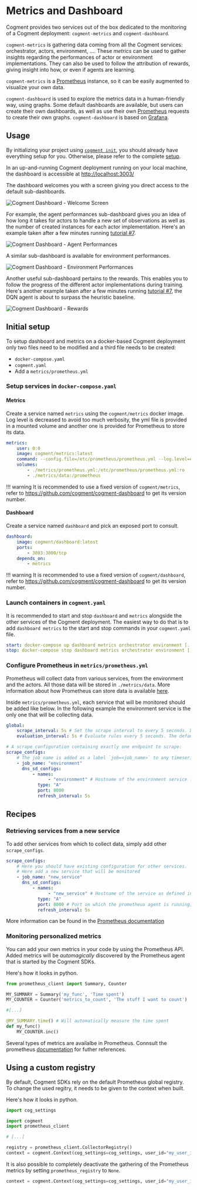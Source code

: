 # Metrics and Dashboard

Cogment provides two services out of the box dedicated to the monitoring of a Cogment deployment: `cogment-metrics` and `cogment-dashboard`.

`cogment-metrics` is gathering data coming from all the Cogment services: orchestrator, actors, environment, .... These _metrics_ can be used to gather insights regarding the performances of actor or environment implementations. They can also be used to follow the attribution of rewards, giving insight into how, or even if agents are learning.

`cogment-metrics` is a [Prometheus](https://prometheus.io/) instance, so it can be easily augmented to visualize your own data.

`cogment-dashboard` is used to explore the metrics data in a human-friendly way, using graphs. Some default dashboards are available, but users can create their own dashboards, as well as use their own [Prometheus](https://prometheus.io/) requests to create their own graphs. `cogment-dashboard` is based on [Grafana](https://grafana.com/).

## Usage

By initializing your project using [`cogment init`](../cogment/tutorial/1-bootstrap-and-data-structures.md), you should already have everything setup for you. Otherwise, please refer to the complete [setup](#initial-setup).

In an up-and-running Cogment deployment running on your local machine, the dashboard is accessible at <http://localhost:3003/>

The dashboard welcomes you with a screen giving you direct access to the default sub-dashboards.

![Cogment Dashboard - Welcome Screen](./figures/cogment-dashboard-welcome.png)

For example, the agent performances sub-dashboard gives you an idea of how long it takes for actors to handle a new set of observations as well as the number of created instances for each actor implementation. Here's an example taken after a few minutes running [tutorial #7](../cogment/tutorial/7-dqn-player.md).

![Cogment Dashboard - Agent Performances](./figures/cogment-dashboard-agent-performances.png)

A similar sub-dashboard is available for environment performances.

![Cogment Dashboard - Environment Performances](./figures/cogment-dashboard-environment-performances.png)

Another useful sub-dashboard pertains to the rewards. This enables you to follow the progress of the different actor implementations during training. Here's another example taken after a few minutes running [tutorial #7](../cogment/tutorial/7-dqn-player.md), the DQN agent is about to surpass the heuristic baseline.

![Cogment Dashboard - Rewards](./figures/cogment-dashboard-rewards.png)

## Initial setup

To setup dashboard and metrics on a docker-based Cogment deployment only two files need to be modified and a third file needs to be created:

-   `docker-compose.yaml`
-   `cogment.yaml`
-   Add a `metrics/prometheus.yml`

### Setup services in `docker-compose.yaml`

#### Metrics

Create a service named `metrics` using the `cogment/metrics` docker image. Log level is decreased to avoid too much verbosity, the yml file is provided in a mounted volume and another one is provided for Prometheus to store its data.

```yaml
metrics:
    user: 0:0
    image: cogment/metrics:latest
    command: --config.file=/etc/prometheus/prometheus.yml --log.level=error
    volumes:
        - ./metrics/prometheus.yml:/etc/prometheus/prometheus.yml:ro
        - ./metrics/data:/prometheus
```

<!-- prettier-ignore -->
!!! warning
    It is recommended to use a fixed version of `cogment/metrics`, refer to <https://github.com/cogment/cogment-dashboard> to get its version number.

#### Dashboard

Create a service named `dashboard` and pick an exposed port to consult.

```yaml
dashboard:
    image: cogment/dashboard:latest
    ports:
        - 3003:3000/tcp
    depends_on:
        - metrics
```

<!-- prettier-ignore -->
!!! warning
    It is recommended to use a fixed version of `cogment/dashboard`, refer to <https://github.com/cogment/cogment-dashboard> to get its version number.

### Launch containers in `cogment.yaml`

It is recommended to start and stop `dashboard` and `metrics` alongside the other services of the Cogment deployment. The easiest way to do that is to add `dashboard metrics` to the start and stop commands in your `cogment.yaml` file.

```yaml
start: docker-compose up dashboard metrics orchestrator environment [...]
stop: docker-compose stop dashboard metrics orchestrator environment [...]
```

### Configure Prometheus in `metrics/prometheus.yml`

Prometheus will collect data from various services, from the environment and the actors. All those data will be stored in `./metrics/data`. More information about how Prometheus can store data is available [here](https://prometheus.io/docs/prometheus/latest/storage/).

Inside `metrics/prometheus.yml`, each service that will be monitored should be added like below. In the following example the environment service is the only one that will be collecting data.

```yaml
global:
    scrape_interval: 5s # Set the scrape interval to every 5 seconds. Default is every 1 minute.
    evaluation_interval: 5s # Evaluate rules every 5 seconds. The default is every 1 minute.

# A scrape configuration containing exactly one endpoint to scrape:
scrape_configs:
    # The job name is added as a label `job=<job_name>` to any timeseries scraped from this config.
    - job_name: "environment"
      dns_sd_configs:
          - names:
                - "environment" # Hostname of the environment service (from ./docker-compose.yaml)
            type: "A"
            port: 8000
            refresh_interval: 5s
```

## Recipes

### Retrieving services from a new service

To add other services from which to collect data, simply add other `scrape_configs`.

```yaml
scrape_configs:
    # Here you should have existing configuration for other services.
    # Here add a new service that will be monitored
    - job_name: "new_service"
      dns_sd_configs:
          - names:
                - "new_service" # Hostname of the service as defined in ./docker-compose.yaml
            type: "A"
            port: 8000 # Port on which the prometheus agent is running, Cogment SDKs uses 8000 by default
            refresh_interval: 5s
```

More information can be found in the [Prometheus documentation](https://prometheus.io/docs/prometheus/latest/getting_started/)

### Monitoring personalized metrics

You can add your own metrics in your code by using the Prometheus API. Added metrics will be _automagically_ discovered by the Prometheus agent that is started by the Cogment SDKs.

Here's how it looks in python.

```python
from prometheus_client import Summary, Counter

MY_SUMMARY = Summary('my_func', 'Time spent')
MY_COUNTER = Counter('metrics_to_count', 'The stuff I want to count')

#[...]

@MY_SUMMARY.time() # Will automatically measure the time spent
def my_func()
    MY_COUNTER.inc()
```

Several types of metrics are availalbe in Prometheus. Connsult the prometheus [documentation](https://prometheus.io/docs/concepts/metric_types/) for futher references.

## Using a custom registry

By default, Cogment SDKs rely on the default Prometheus global registry. To change the used regitry, it needs to be given to the context when built.

Here's how it looks in python.

```python
import cog_settings

import cogment
import prometheus_client

# [...]

registry = prometheus_client.CollectorRegistry()
context = cogment.Context(cog_settings=cog_settings, user_id="my_user_id", prometheus_registry=registry)
```

It is also possible to completely deactivate the gathering of the Prometheus metrics by setting `prometheus_registry` to `None`.

```python
context = cogment.Context(cog_settings=cog_settings, user_id="my_user_id", prometheus_registry=None)
```
